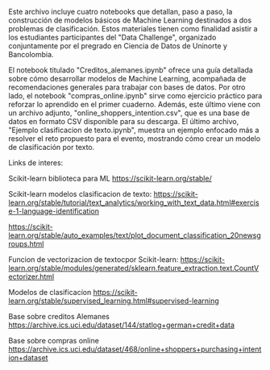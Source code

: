 Este archivo incluye cuatro notebooks que detallan, paso a paso, la construcción de modelos básicos de Machine Learning destinados a dos problemas de clasificación. Estos materiales tienen como finalidad asistir a los estudiantes participantes del "Data Challenge", organizado conjuntamente por el pregrado en Ciencia de Datos de Uninorte y Bancolombia.

El notebook titulado "Creditos_alemanes.ipynb" ofrece una guía detallada sobre cómo desarrollar modelos de Machine Learning, acompañada de recomendaciones generales para trabajar con bases de datos. Por otro lado, el notebook "compras_online.ipynb" sirve como ejercicio práctico para reforzar lo aprendido en el primer cuaderno. Además, este último viene con un archivo adjunto, "online_shoppers_intention.csv", que es una base de datos en formato CSV disponible para su descarga. El último archivo, "Ejemplo clasificacion de texto.ipynb", muestra un ejemplo enfocado más a resolver el reto propuesto para el evento, mostrando cómo crear un modelo de clasificación por texto.

Links de interes:

Scikit-learn  biblioteca para ML https://scikit-learn.org/stable/

Scikit-learn modelos clasificacion de texto: https://scikit-learn.org/stable/tutorial/text_analytics/working_with_text_data.html#exercise-1-language-identification

https://scikit-learn.org/stable/auto_examples/text/plot_document_classification_20newsgroups.html

Funcion de vectorizacion de textocpor Scikit-learn:
https://scikit-learn.org/stable/modules/generated/sklearn.feature_extraction.text.CountVectorizer.html


Modelos de clasificacíon https://scikit-learn.org/stable/supervised_learning.html#supervised-learning

Base  sobre creditos Alemanes  https://archive.ics.uci.edu/dataset/144/statlog+german+credit+data

Base sobre compras online  https://archive.ics.uci.edu/dataset/468/online+shoppers+purchasing+intention+dataset



